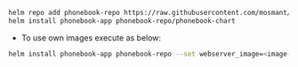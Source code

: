 ```bash
helm repo add phonebook-repo https://raw.githubusercontent.com/mosmant/phonebook-repo/main
helm install phonebook-app phonebook-repo/phonebook-chart
```

- To use own images execute as below:

```bash
helm install phonebook-app phonebook-repo --set webserver_image=<image-name> --set resultserver_image=<image-name>
```